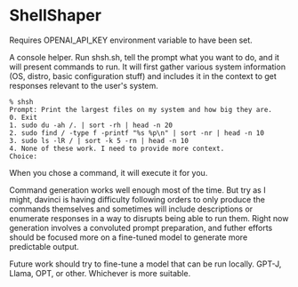 # ShellShaper

Requires OPENAI_API_KEY environment variable to have been set.

A console helper. Run shsh.sh, tell the prompt what you want to do, and it will present commands to run. It will first gather various system information (OS, distro, basic configuration stuff) and includes it in the context to get responses relevant to the user's system.

    % shsh
    Prompt: Print the largest files on my system and how big they are.
    0. Exit
    1. sudo du -ah /. | sort -rh | head -n 20
    2. sudo find / -type f -printf "%s %p\n" | sort -nr | head -n 10
    3. sudo ls -lR / | sort -k 5 -rn | head -n 10
    4. None of these work. I need to provide more context.
    Choice: 

When you chose a command, it will execute it for you.

Command generation works well enough most of the time. But try as I might, davinci is having difficulty following orders to only produce the commands themselves and sometimes will include descriptions or enumerate responses in a way to disrupts being able to run them. Right now generation involves a convoluted prompt preparation, and futher efforts should be focused more on a fine-tuned model to generate more predictable output.

Future work should try to fine-tune a model that can be run locally. GPT-J, Llama, OPT, or other. Whichever is more suitable.

